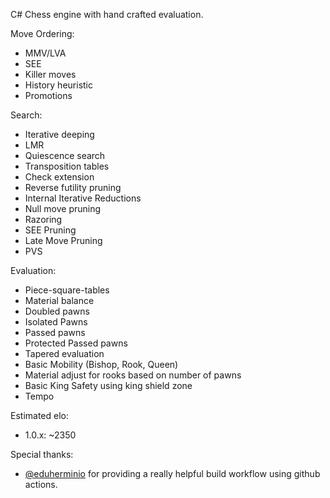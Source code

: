 C# Chess engine with hand crafted evaluation.

Move Ordering:
- MMV/LVA
- SEE
- Killer moves
- History heuristic
- Promotions

Search: 
- Iterative deeping
- LMR
- Quiescence search
- Transposition tables
- Check extension
- Reverse futility pruning
- Internal Iterative Reductions
- Null move pruning
- Razoring
- SEE Pruning
- Late Move Pruning
- PVS

Evaluation:
- Piece-square-tables
- Material balance
- Doubled pawns
- Isolated Pawns
- Passed pawns
- Protected Passed pawns
- Tapered evaluation
- Basic Mobility (Bishop, Rook, Queen)
- Material adjust for rooks based on number of pawns
- Basic King Safety using king shield zone
- Tempo


Estimated elo:
- 1.0.x: ~2350

Special thanks:
- [@eduherminio](https://github.com/eduherminio) for providing a really helpful build workflow using github actions.

